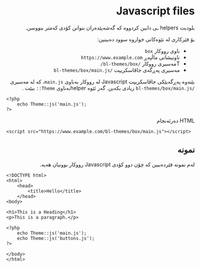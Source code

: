 <div dir="rtl">

# Javascript files
<!-- position: 4 -->

بلودیت helpers ـی دابین کردووە کە گەشەپێدەران بتوانن کۆدی کەمتر بنووسن.

بۆ فێرکاری لە نێوەکانی خواروە سوود دەبینین:
- ناوی رووکار `box`
- ناونیشانی ماڵپەڕ `https://www.example.com`
- Tمەسیری رووکار `/bl-themes/box/`
- مەسیری پەڕگەی جاڤاسکریپت `/bl-themes/box/main.js`

بێنەوە پەڕگەیێکی جاڤاسکریپت  Javascript لە رووکار بەناوی `main.js`، کە لە مەسیری  `/bl-themes/box/main.js`   زیادی بکەین. گەر ئێوە helperبەناوی `Theme::`  ببێت .
</div>

```
<?php
	echo Theme::js('main.js');
?>
```

<div dir="rtl">
HTML دەرئەنجام

</div>

```
<script src="https://www.example.com/bl-themes/box/main.js"></script>
```
<div dir="rtl">
<h2 id="example">نمونە</h2>

لەم نمونە فێردەبیین کە چۆن دوو کۆدی   Javascript رووکار بوونیان هەیە.
</div>

```
<!DOCTYPE html>
<html>
	<head>
		<title>Hello</title>
	</head>
<body>

<h1>This is a Heading</h1>
<p>This is a paragraph.</p>

<?php
	echo Theme::js('main.js');
	echo Theme::js('buttons.js');
?>

</body>
</html>
```
